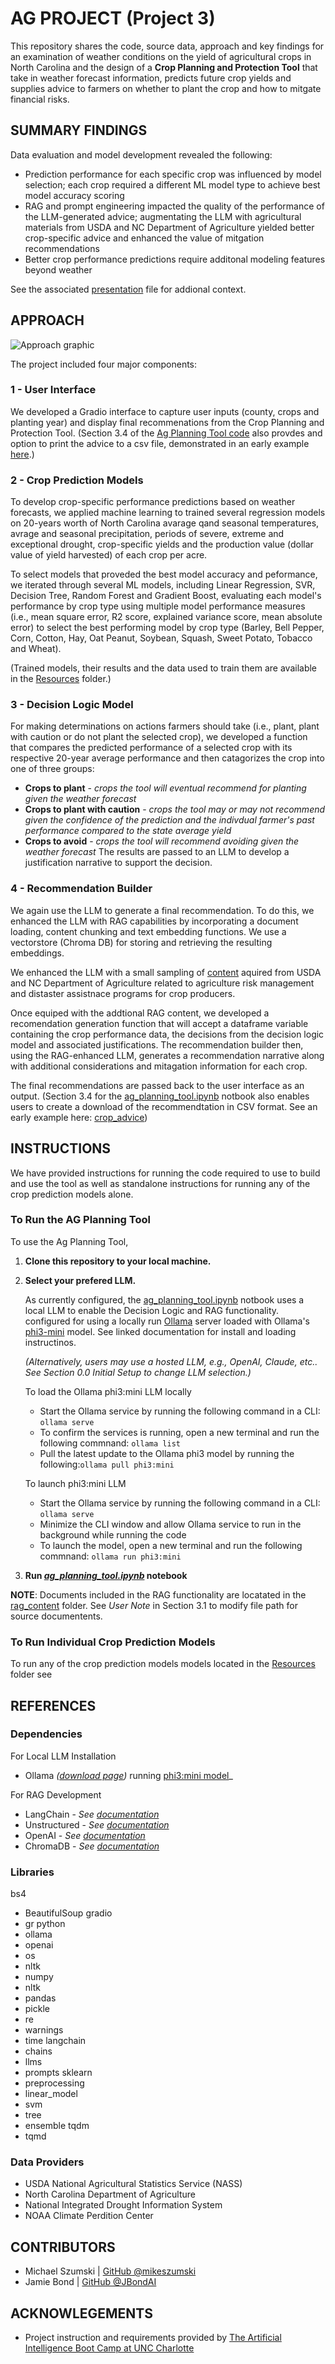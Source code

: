 # AG PROJECT (Project 3)
This repository shares the code, source data, approach and key findings for an examination of weather conditions on the yield of agricultural crops in North Carolina and the design of a **Crop Planning and Protection Tool** that take in weather forecast information, predicts future crop yields and supplies advice to farmers on whether to plant the crop and how to mitgate financial risks.

## SUMMARY FINDINGS
Data evaluation and model development revealed the following:
* Prediction performance for each specific crop was influenced by model selection; each crop required a different ML model type to achieve best model accuracy scoring
* RAG and prompt engineering impacted the quality of the performance of the LLM-generated advice;  augmentating the LLM with agricultural materials from USDA and NC Department of Agriculture yielded better crop-specific advice and enhanced the value of mitgation recommendations
* Better crop performance predictions require additonal modeling features beyond weather 

See the associated [presentation]('/UNC_AI_Bootcamp_Project_presented.pdf') file for addional context.

## APPROACH

![Approach graphic](/Images/approach_image.png)

The project included four major components:

### 1 - User Interface
We developed a Gradio interface to capture user inputs (county, crops and planting year) and display final recommenations from the Crop Planning and Protection Tool. (Section 3.4 of the [Ag Planning Tool code](ag_planning_tool.ipynb) also provdes and option to print the advice to a csv file, demonstrated in an early example [here](crop_advice.csv).)

### 2 - Crop Prediction Models
To develop crop-specific performance predictions based on weather forecasts, we applied machine learning to trained several regression models on 20-years worth of North Carolina  avarage qand seasonal temperatures, avrage and seasonal precipitation, periods of severe, extreme and exceptional drought, crop-specific yields and the production value (dollar value of yield harvested) of each crop per acre. 

To select models that proveded the best model accuracy and peformance, we iterated through several ML models, including Linear Regression, SVR, Decision Tree, Random Forest and Gradient Boost, evaluating each model's performance by crop type using multiple model performance measures (i.e., mean square error, R2 score, explained variance score, mean absolute error) to select the best performing model by crop type (Barley, Bell Pepper, Corn, Cotton, Hay, Oat Peanut, Soybean, Squash, Sweet Potato, Tobacco and Wheat). 

(Trained models, their results and the data used to train them are available in the [Resources](./Resources/) folder.)

### 3 - Decision Logic Model
For making determinations on actions farmers should take (i.e., plant, plant with caution or do not plant the selected crop), we developed a function that compares the predicted performance of a selected crop with its respective 20-year average performance and then catagorizes the crop into one of three groups: 
* **Crops to plant** - _crops the tool will eventual recommend for planting given the weather forecast_
* **Crops to plant with caution** - _crops the tool may or may not recommend given the confidence of the prediction and the indivdual farmer's past performance compared to the state average yield_
* **Crops to avoid** - _crops the tool will recommend avoiding given the weather forecast_
The results are passed to an LLM to develop a justification narrative to support the decision.

### 4 - Recommendation Builder
We again use the LLM to generate a final recommendation. To do this, we enhanced the LLM with RAG capabilities by incorporating a document loading, content chunking and text embedding functions. We use a vectorstore (Chroma DB) for storing and retrieving the resulting embeddings.

We enhanced the LLM with a small sampling of [content](/rag_content/) aquired from USDA and NC Department of Agriculture related to agriculture risk management and distaster assistnace programs for crop producers. 

Once equiped with the addtional RAG content, we developed a recomendation generation function that will accept a dataframe variable containing the crop performance data, the decisions from the decision logic model and associated justifications. The recommendation builder then, using the RAG-enhanced LLM, generates a recommendation narrative along with additional considerations and mitagation information for each crop.

The final recommendations are passed back to the user interface as an output. (Section 3.4 for the [ag_planning_tool.ipynb](ag_planning_tool.ipynb) notbook also enables users to create a download of the recommendtation in CSV format. See an early example here: [crop_advice](crop_advice.csv)) 


## INSTRUCTIONS
We have provided instructions for running the code required to use to build and use the tool as well as standalone instructions for running any of the crop prediction models alone. 

### To Run the AG Planning Tool
To use the Ag Planning Tool, 

1) **Clone this repository to your local machine.** 

2) **Select your prefered LLM.**

    As currently configured, the [ag_planning_tool.ipynb](ag_planning_tool.ipynb) notbook  uses a local LLM to enable the Decision Logic and RAG functionality.  configured for using a locally run [Ollama](https://ollama.com/download) server loaded with Ollama's [phi3-mini](https://ollama.com/library/phi3) model. See linked documentation for install and loading instructinos. 
    
    _(Alternatively, users may use a hosted LLM, e.g., OpenAI, Claude, etc.. See _Section 0.0 Initial Setup_ to change LLM selection.)_

    To load the Ollama phi3:mini LLM locally
    * Start the Ollama service by running the following command in a CLI: `ollama serve` 
    * To confirm the services is running, open a new terminal and run the following commnand: `ollama list`
    * Pull the latest update to the Ollama phi3 model by running the following:`ollama pull phi3:mini`
   
    To launch phi3:mini LLM
    * Start the Ollama service by running the following command in a CLI: `ollama serve`
    * Minimize the CLI window and allow Ollama service to run in the background while running the code
    * To launch the model, open a new terminal and run the following commnand: `ollama run phi3:mini`


3) **Run _[ag_planning_tool.ipynb](ag_planning_tool.ipynb)_ notebook**

**NOTE**: Documents included in the RAG functionality are locatated in the [rag_content](/rag_content/) folder. See _User Note_ in Section 3.1 to modify file path for source documentents.


### To Run Individual Crop Prediction Models
To run any of the crop prediction models models located in the [Resources](./Resources/) folder see 


## REFERENCES
### Dependencies
For Local LLM Installation
* Ollama _([download page](https://ollama.com/download/windows))_ running [phi3:mini model](https://ollama.com/library/phi3)_

For RAG Development
* LangChain - _See [documentation](https://python.langchain.com/v0.2/docs/introduction)_
* Unstructured - _See [documentation](https://docs.unstructured.io/welcome')_
* OpenAI - _See [documentation](https://platform.openai.com/docs/guides/embeddings)_
* ChromaDB - _See [documentation](https://docs.trychroma.com/getting-started)_

### Libraries
bs4
 * BeautifulSoup
gradio
* gr
python
* ollama
* openai
* os
* nltk
* numpy
* nltk
* pandas
* pickle 
* re
* warnings
* time
langchain
* chains
* llms
* prompts
sklearn
* preprocessing
* linear_model
* svm
* tree
* ensemble
tqdm
* tqmd

### Data Providers
* USDA National Agricultural Statistics Service (NASS)
* North Carolina Department of Agriculture
* National Integrated Drought Information System
* NOAA Climate Perdition Center

## CONTRIBUTORS
* Michael Szumski | [GitHub @mikeszumski](https://github.com/mikeszumski/)
* Jamie Bond | [GitHub @JBondAI](https://github.com/jbondAI/) 

## ACKNOWLEGEMENTS
* Project instruction and requirements provided by [The Artificial Intelligence Boot Camp at UNC Charlotte](https://bootcamp.charlotte.edu/artificial-intelligence/)

